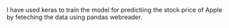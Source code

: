 I have used keras to train the model for predictiing the stock price of Apple by feteching the data using pandas webreader.

